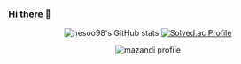 ### Hi there 👋

<!--
**hesoo98/hesoo98** is a ✨ _special_ ✨ repository because its `README.md` (this file) appears on your GitHub profile.

Here are some ideas to get you started:

- 🔭 I’m currently working on ...
- 🌱 I’m currently learning ...
- 👯 I’m looking to collaborate on ...
- 🤔 I’m looking for help with ...
- 💬 Ask me about ...
- 📫 How to reach me: ...
- 😄 Pronouns: ...
- ⚡ Fun fact: ...
<img src="http://mazandi.herokuapp.com/api?handle={hesoo98}&theme=warm"/>
-->
<div align="center">

![hesoo98's GitHub stats](https://github-readme-stats.vercel.app/api?username=hesoo98&theme=default&show_icons=true)
[![Solved.ac Profile](http://mazassumnida.wtf/api/v2/generate_badge?boj=hesoo98)](https://solved.ac/profile/hesoo98)

![mazandi profile](http://mazandi.herokuapp.com/api?handle={hesoo98}&theme=warm)

  
  

</div>
